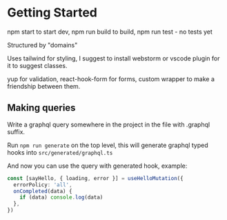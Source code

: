 # Getting Started

npm start to start dev, npm run build to build, npm run test - no tests yet

Structured by "domains"

Uses tailwind for styling, I suggest to install webstorm or vscode plugin for it to suggest classes.

yup for validation, react-hook-form for forms, custom wrapper to make a friendship between them.

## Making queries

Write a graphql query somewhere in the project in the file with .graphql suffix.

Run `npm run generate` on the top level, this will generate graphql typed hooks into `src/generated/graphql.ts`

And now you can use the query with generated hook, example:

```ts
const [sayHello, { loading, error }] = useHelloMutation({
  errorPolicy: 'all',
  onCompleted(data) {
    if (data) console.log(data)
  },
})
```

